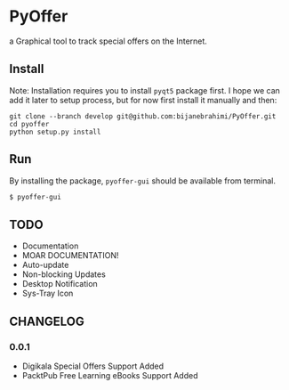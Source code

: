 # PyOffer

a Graphical tool to track special offers on the Internet.

## Install

Note: Installation requires you to install `pyqt5` package first. I hope we can
add it later to setup process, but for now first install it manually and then:

```
git clone --branch develop git@github.com:bijanebrahimi/PyOffer.git
cd pyoffer
python setup.py install
```

## Run

By installing the package, `pyoffer-gui` should be available from terminal.

```sh
$ pyoffer-gui
```

## TODO

* Documentation
* MOAR DOCUMENTATION!
* Auto-update
* Non-blocking Updates
* Desktop Notification
* Sys-Tray Icon

## CHANGELOG

### 0.0.1
- Digikala Special Offers Support Added
- PacktPub Free Learning eBooks Support Added

